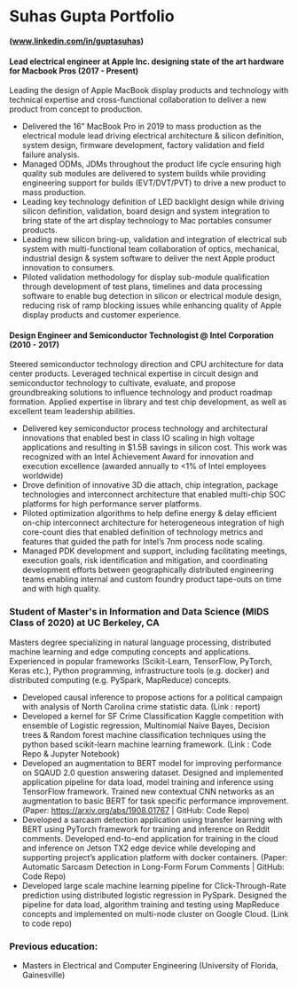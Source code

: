 # Suhas Gupta Portfolio

**(www.linkedin.com/in/guptasuhas)**

#### Lead electrical engineer at Apple Inc. designing state of the art hardware for Macbook Pros (2017 - Present)

Leading the design of Apple MacBook display products and technology with technical expertise and cross-functional
collaboration to deliver a new product from concept to production.

- Delivered the 16” MacBook Pro in 2019 to mass production as the electrical module lead driving electrical architecture & silicon definition, system design, firmware development, factory validation and field failure analysis.
- Managed ODMs, JDMs throughout the product life cycle ensuring high quality sub modules are delivered to system builds while providing engineering support for builds (EVT/DVT/PVT) to drive a new product to mass production.
- Leading key technology definition of LED backlight design while driving silicon definition, validation, board design and system integration to bring state of the art display technology to Mac portables consumer products.
- Leading new silicon bring-up, validation and integration of electrical sub system with multi-functional team collaboration
of optics, mechanical, industrial design & system software to deliver the next Apple product innovation to consumers.
- Piloted validation methodology for display sub-module qualification through development of test plans, timelines and data processing software to enable bug detection in silicon or electrical module design, reducing risk of ramp blocking issues while enhancing quality of Apple display products and customer experience.

#### Design Engineer and Semiconductor Technologist @ Intel Corporation (2010 - 2017)

Steered semiconductor technology direction and CPU architecture for data center products. Leveraged technical expertise in circuit design and semiconductor technology to cultivate, evaluate, and propose groundbreaking solutions to influence technology and product roadmap formation. Applied expertise in library and test chip development, as well as excellent team leadership abilities.

- Delivered key semiconductor process technology and architectural innovations that enabled best in class IO scaling in high voltage applications and resulting in $1.5B savings in silicon cost. This work was recognized with an Intel Achievement Award for innovation and execution excellence (awarded annually to <1% of Intel employees worldwide)
- Drove definition of innovative 3D die attach, chip integration, package technologies and interconnect architecture that enabled multi-chip SOC platforms for high performance server platforms.
- Piloted optimization algorithms to help define energy & delay efficient on-chip interconnect architecture for heterogeneous integration of high core-count dies that enabled definition of technology metrics and features that guided the path for Intel’s 7nm process node scaling.
- Managed PDK development and support, including facilitating meetings, execution goals, risk identification and mitigation, and coordinating development efforts between geographically distributed engineering teams enabling internal and custom foundry product tape-outs on time and with high quality.

### Student of Master's in Information and Data Science (MIDS Class of 2020) at UC Berkeley, CA
Masters degree specializing in natural language processing, distributed machine learning and edge computing concepts and applications. Experienced in popular frameworks (Scikit-Learn, TensorFlow, PyTorch, Keras etc.), Python programming, infrastructure tools (e.g. docker) and distributed computing (e.g. PySpark, MapReduce) concepts.
- Developed causal inference to propose actions for a political campaign with analysis of North Carolina crime statistic data. (Link : report)
- Developed a kernel for SF Crime Classification Kaggle competition with ensemble of Logistic regression, Multinomial Naïve Bayes, Decision trees & Random forest machine classification techniques using the python based scikit-learn machine learning framework. (Link : Code Repo & Jupyter Notebook)
- Developed an augmentation to BERT model for improving performance on SQAUD 2.0 question answering dataset. Designed and implemented application pipeline for data load, model training and inference using TensorFlow framework. Trained new contextual CNN networks as an augmentation to basic BERT for task specific performance improvement. (Paper: https://arxiv.org/abs/1908.01767 | GitHub: Code Repo)
- Developed a sarcasm detection application using transfer learning with BERT using PyTorch framework for training and inference on Reddit comments. Developed end-to-end application for training in the cloud and inference on Jetson TX2 edge device while developing and supporting project’s application platform with docker containers. (Paper: Automatic Sarcasm Detection in Long-Form Forum Comments | GitHub: Code Repo)
- Developed large scale machine learning pipeline for Click-Through-Rate prediction using distributed logistic regression in PySpark. Designed the pipeline for data load, algorithm training and testing using MapReduce concepts and implemented on multi-node cluster on Google Cloud. (Link to code repo)

### Previous education: 
  - Masters in Electrical and Computer Engineering (University of Florida, Gainesville)
